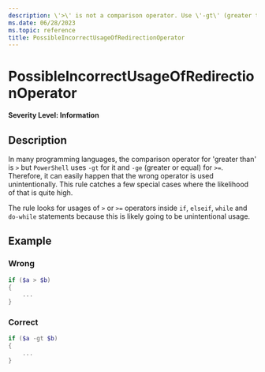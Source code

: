 ```yaml
---
description: \'>\' is not a comparison operator. Use \'-gt\' (greater than) or \'-ge\' (greater or equal).
ms.date: 06/28/2023
ms.topic: reference
title: PossibleIncorrectUsageOfRedirectionOperator
---
```

# PossibleIncorrectUsageOfRedirectionOperator

**Severity Level: Information**

## Description

In many programming languages, the comparison operator for 'greater than' is `>` but `PowerShell`
uses `-gt` for it and `-ge` (greater or equal) for `>=`. Therefore, it can easily happen that the
wrong operator is used unintentionally. This rule catches a few special cases where the likelihood
of that is quite high.

The rule looks for usages of `>` or `>=` operators inside `if`, `elseif`, `while` and `do-while`
statements because this is likely going to be unintentional usage.

## Example

### Wrong

```powershell
if ($a > $b)
{
    ...
}
```

### Correct

```powershell
if ($a -gt $b)
{
    ...
}
```

